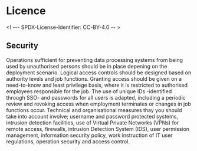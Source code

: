 # Licence

<! --- SPDX-License-Identifier: CC-BY-4.0  -- >

## Security

Operations sufficient for preventing data processing systems from being used by unauthorised persons should be in place depening on the deployment scenario. Logical access controls should be designed based on authority levels and job functions. Granting access should be given on a need-to-know and least privilege basis, where it is restricted to authorised employees responsible for the job. The use of unique IDs -identified through SSO- and passwords for all users is adapted, including a periodic review and revoking access when employment terminates or changes in job functions occur. Technical and organisational measures thay you should take into account involve; username and password protected systems, intrusion detection facilities, use of Virtual Private Networks (VPNs) for remote access, firewalls, intrusion Detection System (IDS), user permission management, information security policy, work instruction of IT user regulations, operation security and access control.
